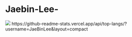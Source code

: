# Jaebin-Lee-
<img src="https://img.shields.io/badge/react-20232a.svg?style=for-the-badge&logo=react&logoColor=61DAFB" />
https://github-readme-stats.vercel.app/api/top-langs/?username=JaeBinLee&layout=compact
